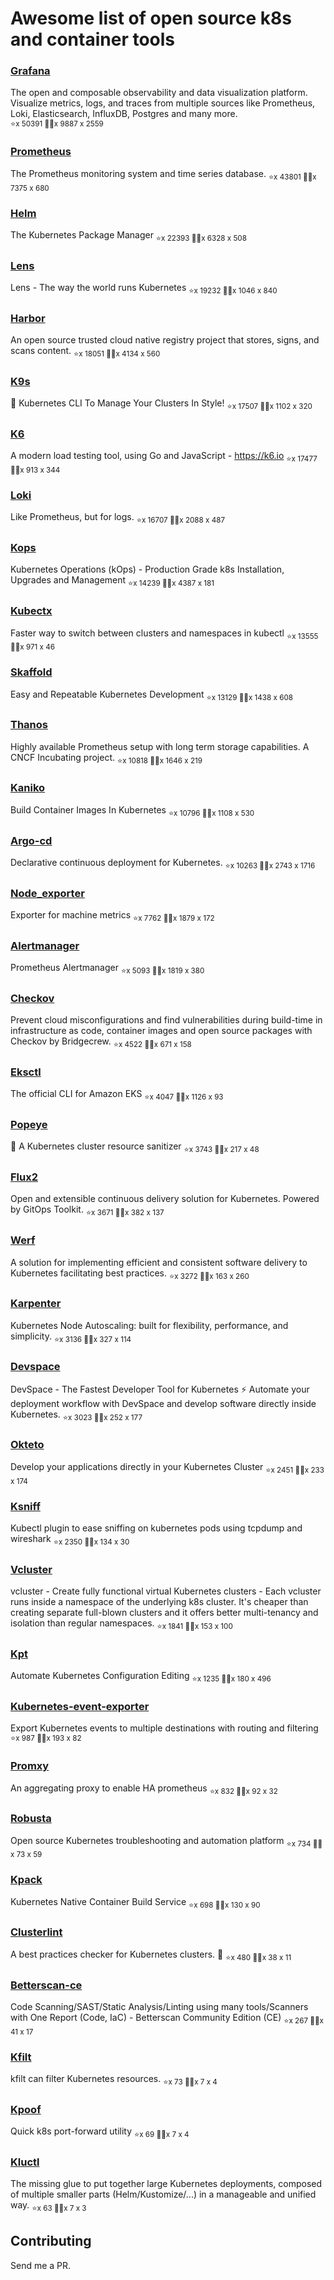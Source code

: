# Awesome list of open source k8s and container tools

### [Grafana](https://github.com/grafana/grafana)
The open and composable observability and data visualization platform. Visualize metrics, logs, and traces from multiple sources like Prometheus, Loki, Elasticsearch, InfluxDB, Postgres and many more.  
<sub>⭐️x 50391 🧑‍💻x 9887 x 2559</sub>
### [Prometheus](https://github.com/prometheus/prometheus)
The Prometheus monitoring system and time series database. 
<sub>⭐️x 43801 🧑‍💻x 7375 x 680</sub>
### [Helm](https://github.com/helm/helm)
The Kubernetes Package Manager 
<sub>⭐️x 22393 🧑‍💻x 6328 x 508</sub>
### [Lens](https://github.com/lensapp/lens)
Lens - The way the world runs Kubernetes 
<sub>⭐️x 19232 🧑‍💻x 1046 x 840</sub>
### [Harbor](https://github.com/goharbor/harbor)
An open source trusted cloud native registry project that stores, signs, and scans content. 
<sub>⭐️x 18051 🧑‍💻x 4134 x 560</sub>
### [K9s](https://github.com/derailed/k9s)
🐶 Kubernetes CLI To Manage Your Clusters In Style! 
<sub>⭐️x 17507 🧑‍💻x 1102 x 320</sub>
### [K6](https://github.com/grafana/k6)
A modern load testing tool, using Go and JavaScript - https://k6.io 
<sub>⭐️x 17477 🧑‍💻x 913 x 344</sub>
### [Loki](https://github.com/grafana/loki)
Like Prometheus, but for logs. 
<sub>⭐️x 16707 🧑‍💻x 2088 x 487</sub>
### [Kops](https://github.com/kubernetes/kops)
Kubernetes Operations (kOps) - Production Grade k8s Installation, Upgrades and Management 
<sub>⭐️x 14239 🧑‍💻x 4387 x 181</sub>
### [Kubectx](https://github.com/ahmetb/kubectx)
Faster way to switch between clusters and namespaces in kubectl 
<sub>⭐️x 13555 🧑‍💻x 971 x 46</sub>
### [Skaffold](https://github.com/GoogleContainerTools/skaffold)
Easy and Repeatable Kubernetes Development 
<sub>⭐️x 13129 🧑‍💻x 1438 x 608</sub>
### [Thanos](https://github.com/thanos-io/thanos)
Highly available Prometheus setup with long term storage capabilities. A CNCF Incubating project. 
<sub>⭐️x 10818 🧑‍💻x 1646 x 219</sub>
### [Kaniko](https://github.com/GoogleContainerTools/kaniko)
Build Container Images In Kubernetes 
<sub>⭐️x 10796 🧑‍💻x 1108 x 530</sub>
### [Argo-cd](https://github.com/argoproj/argo-cd)
Declarative continuous deployment for Kubernetes. 
<sub>⭐️x 10263 🧑‍💻x 2743 x 1716</sub>
### [Node_exporter](https://github.com/prometheus/node_exporter)
Exporter for machine metrics 
<sub>⭐️x 7762 🧑‍💻x 1879 x 172</sub>
### [Alertmanager](https://github.com/prometheus/alertmanager)
Prometheus Alertmanager 
<sub>⭐️x 5093 🧑‍💻x 1819 x 380</sub>
### [Checkov](https://github.com/bridgecrewio/checkov)
Prevent cloud misconfigurations and find vulnerabilities during build-time in infrastructure as code, container images and open source packages with Checkov by Bridgecrew. 
<sub>⭐️x 4522 🧑‍💻x 671 x 158</sub>
### [Eksctl](https://github.com/weaveworks/eksctl)
The official CLI for Amazon EKS 
<sub>⭐️x 4047 🧑‍💻x 1126 x 93</sub>
### [Popeye](https://github.com/derailed/popeye)
👀 A Kubernetes cluster resource sanitizer 
<sub>⭐️x 3743 🧑‍💻x 217 x 48</sub>
### [Flux2](https://github.com/fluxcd/flux2)
Open and extensible continuous delivery solution for Kubernetes. Powered by GitOps Toolkit. 
<sub>⭐️x 3671 🧑‍💻x 382 x 137</sub>
### [Werf](https://github.com/werf/werf)
A solution for implementing efficient and consistent software delivery to Kubernetes facilitating best practices. 
<sub>⭐️x 3272 🧑‍💻x 163 x 260</sub>
### [Karpenter](https://github.com/aws/karpenter)
Kubernetes Node Autoscaling: built for flexibility, performance, and simplicity. 
<sub>⭐️x 3136 🧑‍💻x 327 x 114</sub>
### [Devspace](https://github.com/loft-sh/devspace)
DevSpace - The Fastest Developer Tool for Kubernetes ⚡ Automate your deployment workflow with DevSpace and develop software directly inside Kubernetes. 
<sub>⭐️x 3023 🧑‍💻x 252 x 177</sub>
### [Okteto](https://github.com/okteto/okteto)
Develop your applications directly in your Kubernetes Cluster 
<sub>⭐️x 2451 🧑‍💻x 233 x 174</sub>
### [Ksniff](https://github.com/eldadru/ksniff)
Kubectl plugin to ease sniffing on kubernetes pods using tcpdump and wireshark 
<sub>⭐️x 2350 🧑‍💻x 134 x 30</sub>
### [Vcluster](https://github.com/loft-sh/vcluster)
vcluster - Create fully functional virtual Kubernetes clusters - Each vcluster runs inside a namespace of the underlying k8s cluster. It's cheaper than creating separate full-blown clusters and it offers better multi-tenancy and isolation than regular namespaces. 
<sub>⭐️x 1841 🧑‍💻x 153 x 100</sub>
### [Kpt](https://github.com/GoogleContainerTools/kpt)
Automate Kubernetes Configuration Editing 
<sub>⭐️x 1235 🧑‍💻x 180 x 496</sub>
### [Kubernetes-event-exporter](https://github.com/opsgenie/kubernetes-event-exporter)
Export Kubernetes events to multiple destinations with routing and filtering 
<sub>⭐️x 987 🧑‍💻x 193 x 82</sub>
### [Promxy](https://github.com/jacksontj/promxy)
An aggregating proxy to enable HA prometheus 
<sub>⭐️x 832 🧑‍💻x 92 x 32</sub>
### [Robusta](https://github.com/robusta-dev/robusta)
Open source Kubernetes troubleshooting and automation platform 
<sub>⭐️x 734 🧑‍💻x 73 x 59</sub>
### [Kpack](https://github.com/pivotal/kpack)
Kubernetes Native Container Build Service 
<sub>⭐️x 698 🧑‍💻x 130 x 90</sub>
### [Clusterlint](https://github.com/digitalocean/clusterlint)
A best practices checker for Kubernetes clusters. 🤠 
<sub>⭐️x 480 🧑‍💻x 38 x 11</sub>
### [Betterscan-ce](https://github.com/marcinguy/betterscan-ce)
Code Scanning/SAST/Static Analysis/Linting using many tools/Scanners with One Report (Code, IaC) - Betterscan Community Edition (CE) 
<sub>⭐️x 267 🧑‍💻x 41 x 17</sub>
### [Kfilt](https://github.com/ryane/kfilt)
kfilt can filter Kubernetes resources. 
<sub>⭐️x 73 🧑‍💻x 7 x 4</sub>
### [Kpoof](https://github.com/farmotive/kpoof)
Quick k8s port-forward utility 
<sub>⭐️x 69 🧑‍💻x 7 x 4</sub>
### [Kluctl](https://github.com/kluctl/kluctl)
The missing glue to put together large Kubernetes deployments, composed of multiple smaller parts (Helm/Kustomize/...)  in a manageable and unified way. 
<sub>⭐️x 63 🧑‍💻x 7 x 3</sub>

## Contributing

Send me a PR.


